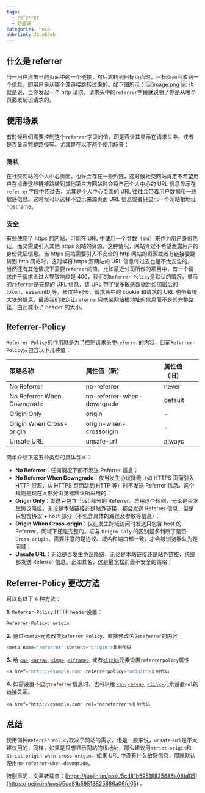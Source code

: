```yaml
---
tags:
  - referrer
  - 防盗链
categories: hexo
abbrlink: 32ce62eb
---
```


## 什么是 referrer

当一用户点击当前页面中的一个链接，然后跳转到目标页面时，目标页面会收到一个信息，即用户是从哪个源链接跳转过来的。如下图所示：
![image.png](https://cdn.nlark.com/yuque/0/2020/png/241787/1595703140078-870fec1d-0742-4dea-828a-1f32819af187.png#align=left&display=inline&height=543&margin=%5Bobject%20Object%5D&name=image.png&originHeight=1086&originWidth=1184&size=153142&status=done&style=none&width=592)
![](https://cdn.nlark.com/yuque/0/2020/webp/241787/1595702418075-1743cd6e-ed7c-4b5b-9f96-7f89fff17373.webp#align=left&display=inline&height=543&margin=%5Bobject%20Object%5D&originHeight=543&originWidth=896&size=0&status=done&style=none&width=896)
也就是说，当你发起一个 http 请求，请求头中的`referrer`字段就说明了你是从哪个页面发起该请求的。

## 使用场景

有时候我们需要控制这个`referrer`字段的值，即是否让其显示在请求头中，或者是否显示完整路径等。尤其是在以下两个使用场景：

### 隐私

在社交网站的个人中心页面，也许会存在一些外链，这时候社交网站肯定不希望用户在点击这些链接跳转到其他第三方网站时会将自己个人中心的 URL 信息显示在`referrer`字段中传过去，尤其是个人中心页面的 URL 往往会带着用户数据和一些敏感信息。这时候可以选择不显示来源页面 URL 信息或者只显示一个网站根地址 hostname。

### 安全

有些使用了 https 的网站，可能在 URL 中使用一个参数（sid）来作为用户身份凭证，而又需要引入其他 https 网站的资源，这种情况，网站肯定不希望泄露用户的身份凭证信息。当 https 网站需要引入不安全的 http 网站的资源或者有链接要跳转到 http 网站时，这时候将 https 源网站的 URL 信息传过去也是不太安全的。
当然还有其他情况下需要`referrer`的值，比如最近公司所做的项目中，有一个请求由于请求头过大导致响应是 400，我们的`Referrer Policy`是默认的情况，显示的`referrer`是完整的 URL 信息，该 URL 带了很多敏感数据比如加密后的 token，sessionID 等，长度特别长，请求头中的 cookie 和请求的 URL 也带着很大块的信息，最终我们决定让`referrer`只携带网站根地址的信息而不是其完整路径，由此减小了 header 的大小。

## Referrer-Policy

`Referrer-Policy`的作用就是为了控制请求头中`referrer`的内容，目前`Referrer-Policy`只包含以下几种值：

| 策略名称                   | 属性值（新）               | 属性值（旧） |
| :------------------------- | :------------------------- | :----------- |
| No Referrer                | no-referrer                | never        |
| No Referrer When Downgrade | no-referrer-when-downgrade | default      |
| Origin Only                | origin                     | -            |
| Origin When Cross-origin   | origin-when-crossorigin    | -            |
| Unsafe URL                 | unsafe-url                 | always       |

简单介绍下这五种类型的具体含义：

- **No Referrer**：任何情况下都不发送 Referrer 信息；
- **No Referrer When Downgrade**：仅当发生协议降级（如 HTTPS 页面引入 HTTP 资源，从 HTTPS 页面跳到 HTTP 等）时不发送 Referrer 信息。这个规则是现在大部分浏览器默认所采用的；
- **Origin Only**：发送只包含 host 部分的 Referrer。启用这个规则，无论是否发生协议降级，无论是本站链接还是站外链接，都会发送 Referrer 信息，但是只包含协议 + host 部分（不包含具体的路径及参数等信息）；
- **Origin When Cross-origin**：仅在发生跨域访问时发送只包含 host 的 Referrer，同域下还是完整的。它与 `Origin Only` 的区别是多判断了是否 `Cross-origin`。需要注意的是协议、域名和端口都一致，才会被浏览器认为是同域；
- **Unsafe URL**：无论是否发生协议降级，无论是本站链接还是站外链接，统统都发送 Referrer 信息。正如其名，这是最宽松而最不安全的策略；

## Referrer-Policy 更改方法

可以有以下 4 种方法：

**1.** `Referrer-Policy` HTTP `header`设置：

```javascript
Referrer-Policy: origin
```

**2.** 通过`<meta>`元素改变`Referrer Policy`，直接修改名为`referrer`的内容

```javascript
<meta name="referrer" content="origin">复制代码
```

**3.** 给 [`<a>`](https://developer.mozilla.org/en-US/docs/Web/HTML/Element/a), [`<area>`](https://developer.mozilla.org/en-US/docs/Web/HTML/Element/area), [`<img>`](https://developer.mozilla.org/en-US/docs/Web/HTML/Element/img), [`<iframe>`](https://developer.mozilla.org/en-US/docs/Web/HTML/Element/iframe), 或者[`<link>`](https://developer.mozilla.org/en-US/docs/Web/HTML/Element/link)元素设置`referrerpolicy`属性

```javascript
<a href="http://example.com" referrerpolicy="origin">复制代码
```

**4.** 如需设置不显示`referrer`信息时，也可以给 [`<a>`](https://developer.mozilla.org/en-US/docs/Web/HTML/Element/a), [`<area>`](https://developer.mozilla.org/en-US/docs/Web/HTML/Element/area), [`<link>`](https://developer.mozilla.org/en-US/docs/Web/HTML/Element/link)元素设置`rel`的链接关系。

```
<a href="http://example.com" rel="noreferrer">复制代码
```

## 总结

使用何种`Referrer Policy`取决于网站的需求，但是一般来说，`unsafe-url`是不太建议用的，同样，如果是只想显示网站的根地址，那么建议用`strict-origin`和 s`trict-origin-when-cross-origin`。如果 URL 中没有什么敏感信息，那就默认使用`no-referrer-when-downgrade`。

特别声明，文章转载自：[https://juejin.im/post/5cd81b59518825686a06fd05](https://juejin.im/post/5cd81b59518825686a06fd05) 。
